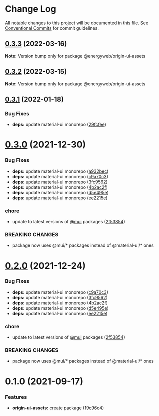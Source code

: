 # Change Log

All notable changes to this project will be documented in this file.
See [Conventional Commits](https://conventionalcommits.org) for commit guidelines.

## [0.3.3](https://github.com/energywebfoundation/origin/compare/@energyweb/origin-ui-assets@0.3.2...@energyweb/origin-ui-assets@0.3.3) (2022-03-16)

**Note:** Version bump only for package @energyweb/origin-ui-assets





## [0.3.2](https://github.com/energywebfoundation/origin/compare/@energyweb/origin-ui-assets@0.3.1...@energyweb/origin-ui-assets@0.3.2) (2022-03-15)

**Note:** Version bump only for package @energyweb/origin-ui-assets





## [0.3.1](https://github.com/energywebfoundation/origin/compare/@energyweb/origin-ui-assets@0.3.0...@energyweb/origin-ui-assets@0.3.1) (2022-01-18)


### Bug Fixes

* **deps:** update material-ui monorepo ([29fcfee](https://github.com/energywebfoundation/origin/commit/29fcfee537ea75fddc88d2ae0b3bb5070a73b896))





# [0.3.0](https://github.com/energywebfoundation/origin/compare/@energyweb/origin-ui-assets@0.1.0...@energyweb/origin-ui-assets@0.3.0) (2021-12-30)


### Bug Fixes

* **deps:** update material-ui monorepo ([a932bec](https://github.com/energywebfoundation/origin/commit/a932becba9c11cd9a8ea54fab64b96870f1edb7a))
* **deps:** update material-ui monorepo ([c9a70c3](https://github.com/energywebfoundation/origin/commit/c9a70c3ea34f4a2e817f8ce70741863ccdaeeee0))
* **deps:** update material-ui monorepo ([3fc9562](https://github.com/energywebfoundation/origin/commit/3fc9562ec5f188feac626e6a3c8ea988479c5da2))
* **deps:** update material-ui monorepo ([4b2ac2f](https://github.com/energywebfoundation/origin/commit/4b2ac2f725cc9d2ded70d6b1bec090cadedaecf4))
* **deps:** update material-ui monorepo ([d5e495e](https://github.com/energywebfoundation/origin/commit/d5e495ebe9c758b766ff0e0c4f45da80ca203017))
* **deps:** update material-ui monorepo ([ee2215e](https://github.com/energywebfoundation/origin/commit/ee2215ea5ab50d291650e57597942761110f820a))


### chore

* update to latest versions of [@mui](https://github.com/mui) packages ([2f53854](https://github.com/energywebfoundation/origin/commit/2f53854070f20f9251992fdd3ac92812c5d83060))


### BREAKING CHANGES

* package now uses @mui/* packages instead of @material-ui/* ones





# [0.2.0](https://github.com/energywebfoundation/origin/compare/@energyweb/origin-ui-assets@0.1.0...@energyweb/origin-ui-assets@0.2.0) (2021-12-24)


### Bug Fixes

* **deps:** update material-ui monorepo ([c9a70c3](https://github.com/energywebfoundation/origin/commit/c9a70c3ea34f4a2e817f8ce70741863ccdaeeee0))
* **deps:** update material-ui monorepo ([3fc9562](https://github.com/energywebfoundation/origin/commit/3fc9562ec5f188feac626e6a3c8ea988479c5da2))
* **deps:** update material-ui monorepo ([4b2ac2f](https://github.com/energywebfoundation/origin/commit/4b2ac2f725cc9d2ded70d6b1bec090cadedaecf4))
* **deps:** update material-ui monorepo ([d5e495e](https://github.com/energywebfoundation/origin/commit/d5e495ebe9c758b766ff0e0c4f45da80ca203017))
* **deps:** update material-ui monorepo ([ee2215e](https://github.com/energywebfoundation/origin/commit/ee2215ea5ab50d291650e57597942761110f820a))


### chore

* update to latest versions of [@mui](https://github.com/mui) packages ([2f53854](https://github.com/energywebfoundation/origin/commit/2f53854070f20f9251992fdd3ac92812c5d83060))


### BREAKING CHANGES

* package now uses @mui/* packages instead of @material-ui/* ones





# 0.1.0 (2021-09-17)


### Features

* **origin-ui-assets:** create package ([19c96c4](https://github.com/energywebfoundation/origin/commit/19c96c4c44da67ac7f07fad4eca4bfebd9722ff5))
